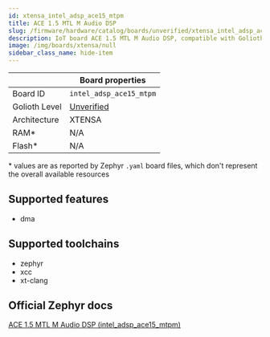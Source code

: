 ```yaml
---
id: xtensa_intel_adsp_ace15_mtpm
title: ACE 1.5 MTL M Audio DSP
slug: /firmware/hardware/catalog/boards/unverified/xtensa_intel_adsp_ace15_mtpm
description: IoT board ACE 1.5 MTL M Audio DSP, compatible with Golioth at unverified level.
image: /img/boards/xtensa/null
sidebar_class_name: hide-item
---
```


[//]: # (This is an auto-generated file, do not edit! Changes to it will be lost upon re-generation)



|                | Board properties     |
| -------------  | -------------------- |
| Board ID       | `intel_adsp_ace15_mtpm` |
| Golioth Level  | [Unverified](/firmware/hardware#unverified-boards) |
| Architecture   | XTENSA |
| RAM*           | N/A |
| Flash*         | N/A |

\* values are as reported by Zephyr `.yaml` board files, which don't represent the overall available resources



## Supported features

* dma

## Supported toolchains

* zephyr
* xcc
* xt-clang

## Official Zephyr docs

[ACE 1.5 MTL M Audio DSP (intel_adsp_ace15_mtpm)](https://docs.zephyrproject.org/latest/boards/xtensa/intel_adsp_ace15_mtpm/doc/index.html)
